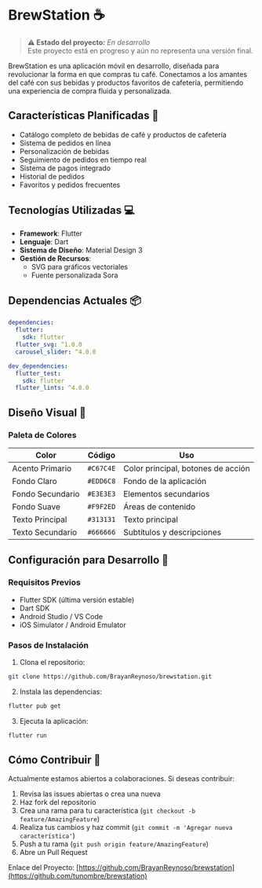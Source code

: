 # BrewStation ☕

> **⚠️ Estado del proyecto:** *En desarrollo*  
> Este proyecto está en progreso y aún no representa una versión final.  

BrewStation es una aplicación móvil en desarrollo, diseñada para revolucionar la forma en que compras tu café. Conectamos a los amantes del café con sus bebidas y productos favoritos de cafetería, permitiendo una experiencia de compra fluida y personalizada.

## Características Planificadas 🌟

- Catálogo completo de bebidas de café y productos de cafetería
- Sistema de pedidos en línea
- Personalización de bebidas
- Seguimiento de pedidos en tiempo real
- Sistema de pagos integrado
- Historial de pedidos
- Favoritos y pedidos frecuentes

## Tecnologías Utilizadas 💻

- **Framework**: Flutter
- **Lenguaje**: Dart
- **Sistema de Diseño**: Material Design 3
- **Gestión de Recursos**: 
  - SVG para gráficos vectoriales
  - Fuente personalizada Sora

## Dependencias Actuales 📦

```yaml
dependencies:
  flutter:
    sdk: flutter
  flutter_svg: ^1.0.0
  carousel_slider: ^4.0.0

dev_dependencies:
  flutter_test:
    sdk: flutter
  flutter_lints: ^4.0.0
```

## Diseño Visual 🎨

### Paleta de Colores

| Color | Código | Uso |
|-------|--------|-----|
| Acento Primario | `#C67C4E` | Color principal, botones de acción |
| Fondo Claro | `#EDD6C8` | Fondo de la aplicación |
| Fondo Secundario | `#E3E3E3` | Elementos secundarios |
| Fondo Suave | `#F9F2ED` | Áreas de contenido |
| Texto Principal | `#313131` | Texto principal |
| Texto Secundario | `#666666` | Subtítulos y descripciones |

## Configuración para Desarrollo 🔧

### Requisitos Previos

- Flutter SDK (última versión estable)
- Dart SDK
- Android Studio / VS Code
- iOS Simulator / Android Emulator

### Pasos de Instalación

1. Clona el repositorio:
```bash
git clone https://github.com/BrayanReynoso/brewstation.git
```

2. Instala las dependencias:
```bash
flutter pub get
```

3. Ejecuta la aplicación:
```bash
flutter run
```

## Cómo Contribuir 🤝

Actualmente estamos abiertos a colaboraciones. Si deseas contribuir:

1. Revisa las issues abiertas o crea una nueva
2. Haz fork del repositorio
3. Crea una rama para tu característica (`git checkout -b feature/AmazingFeature`)
4. Realiza tus cambios y haz commit (`git commit -m 'Agregar nueva característica'`)
5. Push a tu rama (`git push origin feature/AmazingFeature`)
6. Abre un Pull Request


Enlace del Proyecto: [https://github.com/BrayanReynoso/brewstation](https://github.com/tunombre/brewstation)
